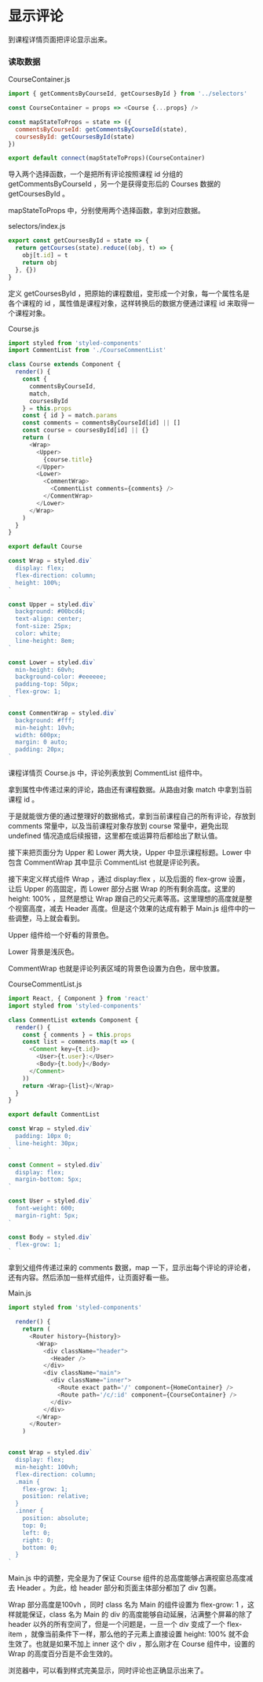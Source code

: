 # 显示评论

到课程详情页面把评论显示出来。

### 读取数据

CourseContainer.js

```js
import { getCommentsByCourseId, getCoursesById } from '../selectors'

const CourseContainer = props => <Course {...props} />

const mapStateToProps = state => ({
  commentsByCourseId: getCommentsByCourseId(state),
  coursesById: getCoursesById(state)
})

export default connect(mapStateToProps)(CourseContainer)
```


导入两个选择函数，一个是把所有评论按照课程 id 分组的 getCommentsByCourseId ，另一个是获得变形后的 Courses 数据的 getCoursesById 。

mapStateToProps 中，分别使用两个选择函数，拿到对应数据。


selectors/index.js

```js
export const getCoursesById = state => {
  return getCourses(state).reduce((obj, t) => {
    obj[t.id] = t
    return obj
  }, {})
}
```

定义 getCoursesById ，把原始的课程数组，变形成一个对象，每一个属性名是各个课程的 id ，属性值是课程对象，这样转换后的数据方便通过课程 id 来取得一个课程对象。


Course.js

```js
import styled from 'styled-components'
import CommentList from './CourseCommentList'

class Course extends Component {
  render() {
    const {
      commentsByCourseId,
      match,
      coursesById
    } = this.props
    const { id } = match.params
    const comments = commentsByCourseId[id] || []
    const course = coursesById[id] || {}
    return (
      <Wrap>
        <Upper>
          {course.title}
        </Upper>
        <Lower>
          <CommentWrap>
            <CommentList comments={comments} />
          </CommentWrap>
        </Lower>
      </Wrap>
    )
  }
}

export default Course

const Wrap = styled.div`
  display: flex;
  flex-direction: column;
  height: 100%;
`

const Upper = styled.div`
  background: #00bcd4;
  text-align: center;
  font-size: 25px;
  color: white;
  line-height: 8em;
`

const Lower = styled.div`
  min-height: 60vh;
  background-color: #eeeeee;
  padding-top: 50px;
  flex-grow: 1;
`

const CommentWrap = styled.div`
  background: #fff;
  min-height: 10vh;
  width: 600px;
  margin: 0 auto;
  padding: 20px;
`
```

课程详情页 Course.js 中，评论列表放到 CommentList 组件中。

拿到属性中传递过来的评论，路由还有课程数据。从路由对象 match 中拿到当前课程 id 。

于是就能很方便的通过整理好的数据格式，拿到当前课程自己的所有评论，存放到 comments 常量中，以及当前课程对象存放到 course 常量中，避免出现 undefined 情况造成后续报错，这里都在或运算符后都给出了默认值。

接下来把页面分为 Upper 和 Lower 两大块，Upper 中显示课程标题。Lower 中包含 CommentWrap 其中显示 CommentList 也就是评论列表。

接下来定义样式组件 Wrap ，通过 display:flex ，以及后面的 flex-grow 设置，让后 Upper 的高固定，而 Lower 部分占据 Wrap 的所有剩余高度。这里的 height: 100% ，显然是想让 Wrap 跟自己的父元素等高。这里理想的高度就是整个视窗高度，减去 Header 高度。但是这个效果的达成有赖于 Main.js 组件中的一些调整，马上就会看到。

Upper 组件给一个好看的背景色。

Lower 背景是浅灰色。

CommentWrap 也就是评论列表区域的背景色设置为白色，居中放置。

CourseCommentList.js

```js
import React, { Component } from 'react'
import styled from 'styled-components'

class CommentList extends Component {
  render() {
    const { comments } = this.props
    const list = comments.map(t => (
      <Comment key={t.id}>
        <User>{t.user}:</User>
        <Body>{t.body}</Body>
      </Comment>
    ))
    return <Wrap>{list}</Wrap>
  }
}

export default CommentList

const Wrap = styled.div`
  padding: 10px 0;
  line-height: 30px;
`

const Comment = styled.div`
  display: flex;
  margin-bottom: 5px;
`

const User = styled.div`
  font-weight: 600;
  margin-right: 5px;
`

const Body = styled.div`
  flex-grow: 1;
`
```

拿到父组件传递过来的 comments 数据，map 一下，显示出每个评论的评论者，还有内容。然后添加一些样式组件，让页面好看一些。

Main.js

```js
import styled from 'styled-components'

  render() {
    return (
      <Router history={history}>
        <Wrap>
          <div className="header">
            <Header />
          </div>
          <div className="main">
            <div className="inner">
              <Route exact path='/' component={HomeContainer} />
              <Route path='/c/:id' component={CourseContainer} />
            </div>
          </div>
        </Wrap>
      </Router>
    )


const Wrap = styled.div`
  display: flex;
  min-height: 100vh;
  flex-direction: column;
  .main {
    flex-grow: 1;
    position: relative;
  }
  .inner {
    position: absolute;
    top: 0;
    left: 0;
    right: 0;
    bottom: 0;
  }
`
```

Main.js 中的调整，完全是为了保证 Course 组件的总高度能够占满视窗总高度减去 Header 。为此，给 header 部分和页面主体部分都加了 div 包裹。

Wrap 部分高度是100vh ，同时 class 名为 Main 的组件设置为 flex-grow: 1 ，这样就能保证，class 名为 Main 的 div 的高度能够自动延展，沾满整个屏幕的除了 header 以外的所有空间了，但是一个问题是，一旦一个 div 变成了一个 flex-item ，就像当前条件下一样，那么他的子元素上直接设置 height: 100% 就不会生效了。也就是如果不加上 inner 这个 div ，那么刚才在 Course 组件中，设置的 Wrap 的高度百分百是不会生效的。

浏览器中，可以看到样式完美显示，同时评论也正确显示出来了。
